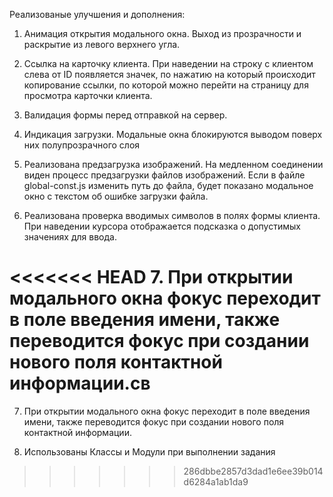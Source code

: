 Реализованые улучшения и дополнения:

1. Анимация открытия модального окна.
  Выход из прозрачности и раскрытие из левого верхнего угла.

2. Ссылка на карточку клиента.
  При наведении на строку с клиентом слева от ID появляется значек, по нажатию на который происходит копирование ссылки, по которой можно перейти на страницу для просмотра карточки клиента.

3. Валидация формы перед отправкой на сервер.

4. Индикация загрузки.
  Модальные окна блокируются выводом поверх них полупрозрачного слоя

5. Реализована предзагрузка изображений. 
  На медленном соединении виден процесс предзагрузки файлов изображений.
  Если в файле global-const.js изменить путь до файла, будет показано модальное окно с текстом об ошибке загрузки файла.

6. Реализована проверка вводимых символов в полях формы клиента.
  При наведении курсора отображается подсказка о допустимых значениях для ввода.

<<<<<<< HEAD
7. При открытии модального окна фокус переходит в поле введения имени, также переводится фокус при создании нового поля контактной информации.св
=======
7. При открытии модального окна фокус переходит в поле введения имени, также переводится фокус при создании нового поля контактной информации.

8. Использованы Классы и Модули при выполнении задания
>>>>>>> 286dbbe2857d3dad1e6ee39b014d6284a1ab1da9
